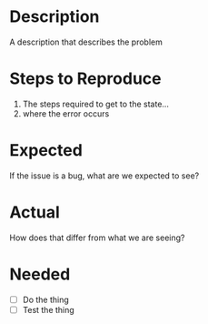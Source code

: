 # Description

A description that describes the problem

# Steps to Reproduce

1. The steps required to get to the state...
2. where the error occurs

# Expected

If the issue is a bug, what are we expected to see?

# Actual

How does that differ from what we are seeing?

# Needed

- [ ] Do the thing
- [ ] Test the thing
